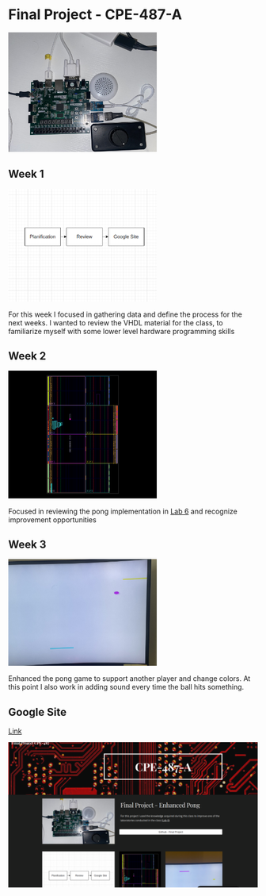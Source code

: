 # Final Project - CPE-487-A

<img src="IMG-2747.jpg" alt="drawing" width="300"/>

## Week 1

<img src="plan6.png" alt="drawing" width="300"/>
 
For this week I focused in gathering data and define the process for the next weeks. I wanted to review the VHDL material for the class, to familiarize myself with some lower level hardware programming skills

## Week 2

<img src="implemenation.png" alt="drawing" width="300"/>

Focused in reviewing the pong implementation in [Lab 6](https://github.com/marcusats/CPE-487-A/tree/main/Assignment5_lab3%266/Lab6) and recognize improvement opportunities 

## Week 3

<img src="IMG-2762.jpg" alt="drawing" width="300"/>

Enhanced the pong game to support another player and change colors. At this point I also work in adding sound every time the ball hits something. 

## Google Site
[Link](https://sites.google.com/stevens.edu/finalprojectcpe-487/home)

<img src="site.png" alt="drawing" width="600"/>


